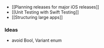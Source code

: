 * [[Planning releases for major iOS releases]]
* [[Unit Testing with Swift Testing]]
* [[Structuring large apps]]

### Ideas

* avoid Bool, Variant enum